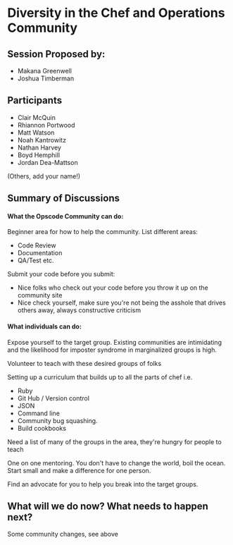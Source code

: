 # Diversity in the Chef and Operations Community

## Session Proposed by:

- Makana Greenwell
- Joshua Timberman

## Participants

- Clair McQuin
- Rhiannon Portwood
- Matt Watson
- Noah Kantrowitz
- Nathan Harvey
- Boyd Hemphill
- Jordan Dea-Mattson

(Others, add your name!)

## Summary of Discussions

#### What the Opscode Community can do:

Beginner area for how to help the community. List different areas:

* Code Review
* Documentation
* QA/Test etc.

Submit your code before you submit:

* Nice folks who check out your code before you throw it up on the
  community site
* Nice check yourself, make sure you're not being the asshole that
  drives others away, always constructive criticism

#### What individuals can do:

Expose yourself to the target group. Existing communities are
intimidating and the likelihood for imposter syndrome in marginalized
groups is high.

Volunteer to teach with these desired groups of folks

Setting up a curriculum that builds up to all the parts of chef i.e.

* Ruby
* Git Hub / Version control
* JSON
* Command line
* Community bug squashing.
* Build cookbooks

Need a list of many of the groups in the area, they're hungry for
people to teach

One on one mentoring. You don't have to change the world, boil the
ocean. Start small and make a difference for one person.

Find an advocate for you to help you break into the target groups.

## What will we do now? What needs to happen next?

Some community changes, see above
